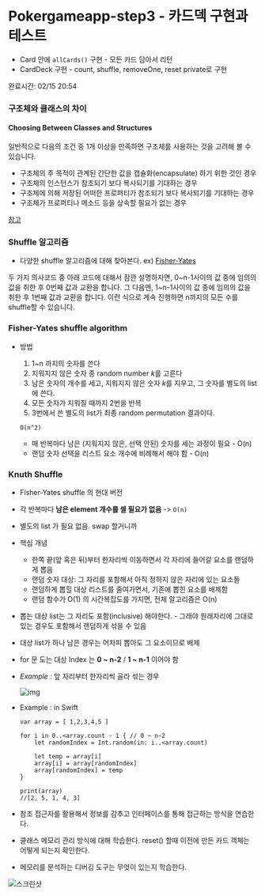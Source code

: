 # Pokergameapp-step3 - 카드덱 구현과 테스트



- Card 안에 `allCards()` 구현 - 모든 카드 담아서 리턴
- CardDeck 구현 - count, shuffle, removeOne, reset private로 구현

완료시간: 02/15 20:54



### 구조체와 클래스의 차이

#### Choosing Between Classes and Structures

일반적으로 다음의 조건 중 1개 이상을 만족하면 구조체를 사용하는 것을 고려해 볼 수 있습니다.

- 구조체의 주 목적이 관계된 간단한 값을 캡슐화(encapsulate) 하기 위한 것인 경우
- 구조체의 인스턴스가 참조되기 보다 복사되기를 기대하는 경우
- 구조체에 의해 저장된 어떠한 프로퍼티가 참조되기 보다 복사되기를 기대하는 경우
- 구조체가 프로퍼티나 메소드 등을 상속할 필요가 없는 경우

[참고](https://velog.io/@yoonah-dev/iOSSwift-Class와-Struct의-차이)



### Shuffle 알고리즘

- 다양한 shuffle 알고리즘에 대해 찾아본다. ex) [Fisher-Yates](https://en.wikipedia.org/wiki/Fisher–Yates_shuffle)

두 가지 의사코드 중 아래 코드에 대해서 잠깐 설명하자면,
0~n-1사이의 값 중에 임의의 값을 취한 후 0번째 값과 교환을 합니다. 그 다음엔,
1~n-1사이의 값 중에 임의의 값을 취한 후 1번째 값과 교환을 합니다. 이런 식으로 계속 진행하면 n까지의 모든 수를 shuffle할 수 있습니다.



### Fisher-Yates shuffle algorithm

- 방법

  1. 1~n 까지의 숫자를 쓴다
  2. 지워지지 않은 숫자 중 random number *k*를 고른다
  3. 남은 숫자의 개수를 세고, 지워지지 않은 숫자 *k*를 지우고, 그 숫자를 별도의 list에 쓴다.
  4. 모든 숫자가 지워질 때까지 2번을 반복
  5. 3번에서 쓴 별도의 list가 최종 random permutation 결과이다.

   

  ```plaintext
  O(n^2)
  ```

  - 매 반복마다 남은 (지워지지 않은, 선택 안된) 숫자를 세는 과정이 필요 - O(n)
  - 랜덤 숫자 선택을 리스트 요소 개수에 비례해서 해야 함 - O(n)

  

### Knuth Shuffle

- Fisher-Yates shuffle 의 현대 버전

- 각 반복마다 **남은 element 개수를 셀 필요가 없음** -> `O(n)`

- 별도의 list 가 필요 없음. swap 할거니까

- 핵심 개념

  - 한쪽 끝(앞 혹은 뒤)부터 한자리씩 이동하면서 각 자리에 들어갈 요소를 랜덤하게 뽑음
  - 랜덤 숫자 대상: 그 자리를 포함해서 아직 정하지 않은 자리에 있는 요소들
  - 랜덤하게 뽑힐 대상 리스트를 줄여가면서, 기존에 뽑힌 요소를 배제함
  - 랜덤 함수가 O(1) 의 시간복잡도를 가지면, 전체 알고리즘은 O(n)

  

- 뽑는 대상 list는 그 자리도 포함(inclusive) 해야한다. - 그래야 원래자리에 그대로 있는 경우도 포함해서 랜덤하게 섞을 수 있음

- 대상 list가 하나 남은 경우는 어차피 뽑아도 그 요소이므로 배제

- for 문 도는 대상 Index 는 **0 ~ n-2** / **1 ~ n-1** 이어야 함

- *Example* : 앞 자리부터 한자리씩 골라 섞는 경우

  ![img](http://daheenallwhite.github.io/assets/post-image/shuffle-algorithm.png)

- Example : in Swift

  ```
  var array = [ 1,2,3,4,5 ]
    
  for i in 0..<array.count - 1 { // 0 ~ n-2
      let randomIndex = Int.random(in: i..<array.count)
        
      let temp = array[i]
      array[i] = array[randomIndex]
      array[randomIndex] = temp
  }
    
  print(array)
  //[2, 5, 1, 4, 3]
  ```





- 참조 접근자를 활용해서 정보를 감추고 인터페이스를 통해 접근하는 방식을 연습한다.
- 클래스 메모리 관리 방식에 대해 학습한다. reset() 할때 이전에 만든 카드 객체는 어떻게 되는지 확인한다.
- 메모리를 분석하는 디버깅 도구는 무엇이 있는지 학습한다.















![스크린샷](https://user-images.githubusercontent.com/62657991/107943392-f983a600-6fcf-11eb-8c5b-fb74fb6d68b3.png)